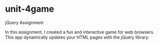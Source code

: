 # unit-4game

jQuery Assignment

In this assignment, I created a fun and interactive game for web browsers. This app dynamically updates your HTML pages with the jQuery library.